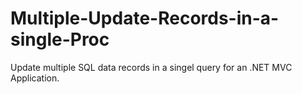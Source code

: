 # Multiple-Update-Records-in-a-single-Proc

Update multiple SQL data records in a singel query for an .NET MVC Application.
